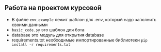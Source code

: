 ## Работа на проектом курсовой  
  
* В файле `env_example` лежит шаблон для .env,  который надо заполнить своими данными  
* `basic_code.py`  это шаблон для бота
* database это модуль для открытия database
* requirements.txt необходимые импортированные библиотеки `pip install -r requirements.txt`
